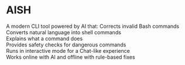 # AISH
A modern CLI tool powered by AI that:
Corrects invalid Bash commands  
Converts natural language into shell commands  
Explains what a command does  
Provides safety checks for dangerous commands  
Runs in interactive mode for a Chat-like experience  
Works online with AI and offline with rule-based fixes
